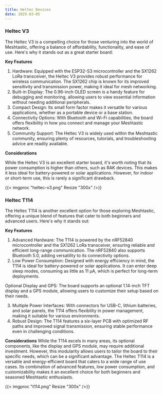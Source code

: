 ```yaml
---
title: Heltec Devices
date: 2025-03-05
---
```


### Heltec V3
The Heltec V3 is a compelling choice for those venturing into the world of Meshtastic, offering a balance of affordability, functionality, and ease of use. Here's why it stands out as a great starter board:

**Key Features**

1. Hardware: Equipped with the ESP32-S3 microcontroller and the SX1262 LoRa transceiver, the Heltec V3 provides robust performance for wireless communication. The SX1262 chip is known for its improved sensitivity and transmission power, making it ideal for mesh networking.
2. Built-in Display: The 0.96-inch OLED screen is a handy feature for debugging and monitoring, allowing users to view essential information without needing additional peripherals.
3. Compact Design: Its small form factor makes it versatile for various applications, whether as a portable device or a base station.
4. Connectivity Options: With Bluetooth and Wi-Fi capabilities, the board offers flexibility in how you connect and manage your Meshtastic network.
5. Community Support: The Heltec V3 is widely used within the Meshtastic community, ensuring plenty of resources, tutorials, and troubleshooting advice are readily available.

**Considerations**

While the Heltec V3 is an excellent starter board, it's worth noting that its power consumption is higher than others, such as RAK devices. This makes it less ideal for battery-powered or solar applications. However, for indoor or short-term use, this is rarely a significant drawback.

{{< imgproc "heltec-v3.png" Resize "300x" />}}

### Heltec T114
The Heltec T114 is another excellent option for those exploring Meshtastic, offering a unique blend of features that cater to both beginners and advanced users. Here's why it stands out:

**Key Features**
1. Advanced Hardware: The T114 is powered by the nRF52840 microcontroller and the SX1262 LoRa transceiver, ensuring reliable and efficient long-range communication. The nRF52840 also supports Bluetooth 5.0, adding versatility to its connectivity options.
2. Low Power Consumption: Designed with energy efficiency in mind, the T114 is ideal for battery-powered or solar applications. It can enter deep sleep modes, consuming as little as 11 µA, which is perfect for long-term deployments.

Optional Display and GPS: The board supports an optional 1.14-inch TFT display and a GPS module, allowing users to customize their setup based on their needs.

3. Multiple Power Interfaces: With connectors for USB-C, lithium batteries, and solar panels, the T114 offers flexibility in power management, making it suitable for various environments.
4. Robust Design: The T114 features a six-layer PCB with optimized RF paths and improved signal transmission, ensuring stable performance even in challenging conditions.

**Considerations**
While the T114 excels in many areas, its optional components, like the display and GPS module, may require additional investment. However, this modularity allows users to tailor the board to their specific needs, which can be a significant advantage. The Heltec T114 is a versatile and energy-efficient board that caters to a wide range of use cases. Its combination of advanced features, low power consumption, and customizability makes it an excellent choice for both beginners and seasoned Meshtastic enthusiasts.

{{< imgproc "t114.png" Resize "300x" />}}